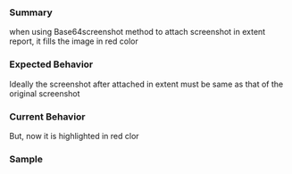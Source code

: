 <h3>Summary</h3>
when using Base64screenshot method to attach screenshot in extent report, it fills the image in red color

<h3>Expected Behavior</h3>
Ideally the screenshot after attached in extent must be same as that of the original screenshot

<h3>Current Behavior</h3>
But, now it is highlighted in red clor

<h3>Sample</h3>
